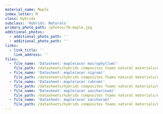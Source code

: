 ```yaml
---
material_name: Maple
index_letter: M
class: Hybrids
subclass: 'Hybrids: Naturals'
primary_photo_path: /photos/78-maple.jpg
additional_photos:
  - additional_photo_path: ''
  - additional_photo_path: ''
links:
  - link_title: ''
    link_address: ''
files:
  - file_name: 'Datasheet: maple(acer macrophyllum)'
    file_path: /datasheets/hybrids composites foams natural materials/natural materials/maple(acer macrophyllum).pdf
  - file_name: 'Datasheet: maple(acer nigrum)'
    file_path: /datasheets/hybrids composites foams natural materials/natural materials/maple(acer nigrum).pdf
  - file_name: 'Datasheet: maple(acer rubrum)'
    file_path: /datasheets/hybrids composites foams natural materials/natural materials/maple(acer rubrum).pdf
  - file_name: 'Datasheet: maple(acer saccharinum)'
    file_path: /datasheets/hybrids composites foams natural materials/natural materials/maple(acer saccharinum).pdf
  - file_name: 'Datasheet: maple(acer saccharum)'
    file_path: /datasheets/hybrids composites foams natural materials/natural materials/maple(acer saccharum).pdf
---
```


